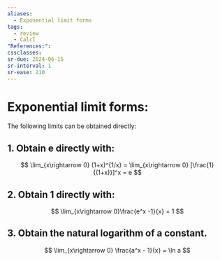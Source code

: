 ```yaml
---
aliases:
  - Exponential limit forms
tags:
  - review
  - CalcI
"References:": 
cssclasses:
sr-due: 2024-06-15
sr-interval: 1
sr-ease: 210
---
```

# Exponential limit forms: 
The following limits can be obtained directly:

## 1. Obtain e directly with:
$$
\lim_{x\rightarrow 0} (1+x)^{1/x} = \lim_{x\rightarrow 0} [\frac{1} {(1+x)}]^x = e
$$
## 2. Obtain 1 directly with: 
$$
\lim_{x\rightarrow 0}\frac{e^x -1}{x} = 1
$$

## 3. Obtain the natural logarithm of a constant. 
$$
\lim_{x\rightarrow 0} \frac{a^x - 1}{x} = \ln a
$$
